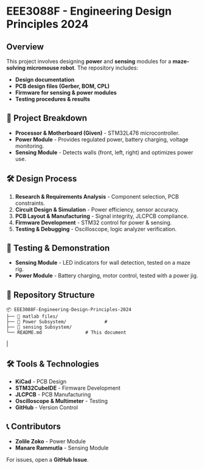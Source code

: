 # EEE3088F - Engineering Design Principles 2024

## Overview
This project involves designing **power** and **sensing** modules for a **maze-solving micromouse robot**. The repository includes:
- **Design documentation**
- **PCB design files (Gerber, BOM, CPL)**
- **Firmware for sensing & power modules**
- **Testing procedures & results**

## 📌 Project Breakdown
- **Processor & Motherboard (Given)** - STM32L476 microcontroller.
- **Power Module** - Provides regulated power, battery charging, voltage monitoring.
- **Sensing Module** - Detects walls (front, left, right) and optimizes power use.

## 🛠️ Design Process
1. **Research & Requirements Analysis** - Component selection, PCB constraints.
2. **Circuit Design & Simulation** - Power efficiency, sensor accuracy.
3. **PCB Layout & Manufacturing** - Signal integrity, JLCPCB compliance.
4. **Firmware Development** - STM32 control for power & sensing.
5. **Testing & Debugging** - Oscilloscope, logic analyzer verification.

## 🔬 Testing & Demonstration
- **Sensing Module** - LED indicators for wall detection, tested on a maze rig.
- **Power Module** - Battery charging, motor control, tested with a power jig.

## 📂 Repository Structure
```
📦 EEE3088F-Engineering-Design-Principles-2024
├── 📁 matlab files/                  
├── 📁 Power Subsystem/              #
├── 📁 sensing Subsystem/            
└── README.md                # This document
```

 |

## 🛠️ Tools & Technologies
- **KiCad** - PCB Design
- **STM32CubeIDE** - Firmware Development
- **JLCPCB** - PCB Manufacturing
- **Oscilloscope & Multimeter** - Testing
- **GitHub** - Version Control

## 📞 Contributors
- **Zolile Zoko** - Power Module
- **Manare Rammutla** - Sensing Module

For issues, open a **GitHub Issue**.
